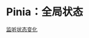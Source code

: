 # Pinia：全局状态
<p id="g5YRdMUQGCuoXap9PXjowZ">



</p>

<p id="bfHwQNaZ9Rkf7TQX6n8fMy">

[监听状态变化](./%E7%9B%91%E5%90%AC%E7%8A%B6%E6%80%81%E5%8F%98%E5%8C%96/index.md)

</p>

<p id="qeNsqmkc2q77rCFCP6aeCy">



</p>
